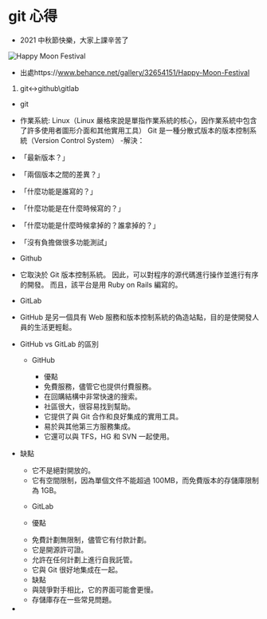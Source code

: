 # git 心得

- 2021 中秋節快樂，大家上課辛苦了

![Happy Moon Festival](https://mir-s3-cdn-cf.behance.net/project_modules/disp/fec74e32654151.568e2bc66a28a.gif "Optional title")

- 出處https://www.behance.net/gallery/32654151/Happy-Moon-Festival

1. git<->github\gitlab

- git

* 作業系統: Linux（Linux 嚴格來說是單指作業系統的核心，因作業系統中包含了許多使用者圖形介面和其他實用工具）
  Git 是一種分散式版本的版本控制系統（Version Control System） -解決：

- 「最新版本？」
- 「兩個版本之間的差異？」
- 「什麼功能是誰寫的？」
- 「什麼功能是在什麼時候寫的？」
- 「什麼功能是什麼時候拿掉的？誰拿掉的？」
- 「沒有負擔做很多功能測試」

- Github

* 它取決於 Git 版本控制系統。 因此，可以對程序的源代碼進行操作並進行有序的開發。 而且，該平台是用 Ruby on Rails 編寫的。

- GitLab

* GitHub 是另一個具有 Web 服務和版本控制系統的偽造站點，目的是使開發人員的生活更輕鬆。

- GitHub vs GitLab 的區別

  - GitHub

    - 優點

    * 免費服務，儘管它也提供付費服務。
    * 在回購結構中非常快速的搜索。
    * 社區很大，很容易找到幫助。
    * 它提供了與 Git 合作和良好集成的實用工具。
    * 易於與其他第三方服務集成。
    * 它還可以與 TFS，HG 和 SVN 一起使用。

- 缺點

  - 它不是絕對開放的。
  - 它有空間限制，因為單個文件不能超過 100MB，而免費版本的存儲庫限制為 1GB。

  * GitLab

  * 優點

  - 免費計劃無限制，儘管它有付款計劃。
  - 它是開源許可證。
  - 允許在任何計劃上進行自我託管。
  - 它與 Git 很好地集成在一起。

  * 缺點

  - 與競爭對手相比，它的界面可能會更慢。
  - 存儲庫存在一些常見問題。

-

